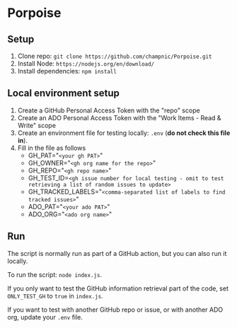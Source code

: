 # Porpoise

## Setup

1. Clone repo: `git clone https://github.com/champnic/Porpoise.git`
1. Install Node: `https://nodejs.org/en/download/`
1. Install dependencies: `npm install`

## Local environment setup

1. Create a GitHub Personal Access Token with the "repo" scope
1. Create an ADO Personal Access Token with the "Work Items - Read & Write" scope
1. Create an environment file for testing locally: `.env` (**do not check this file in**).
1. Fill in the file as follows
   * GH_PAT="`<your gh PAT>`"
   * GH_OWNER="`<gh org name for the repo>`"
   * GH_REPO="`<gh repo name>`"
   * GH_TEST_ID=`<gh issue number for local testing - omit to test retrieving a list of random issues to update>`
   * GH_TRACKED_LABELS="`<comma-separated list of labels to find tracked issues>`"
   * ADO_PAT="`<your ado PAT>`"
   * ADO_ORG="`<ado org name>`"

## Run

The script is normally run as part of a GitHub action, but you can also run it locally.

To run the script: `node index.js`.

If you only want to test the GitHub information retrieval part of the code, set `ONLY_TEST_GH` to `true` in `index.js`.

If you want to test with another GitHub repo or issue, or with another ADO org, update your `.env` file.

